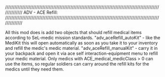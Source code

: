 //////////////////////////////////////////////////////////////////////////////////////////////////////////////
	ADV - ACE Refill:
//////////////////////////////////////////////////////////////////////////////////////////////////////////////

All this mod does is add two objects that should refill medical items according to SeL-medic mission standards.
"adv_aceRefill_autoKit" - like the MediKit this will open automatically as soon as you take it to your inventory and refill the medic's medic material.
"adv_aceRefill_manualKit" - carry it in your backpack and open it via ace self interaction-equipment menu to refill your medic material.
Only medics with ACE_medical_medicClass > 0 can use the items, so regular soldiers can carry around the refill kits for the medics until they need them.